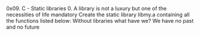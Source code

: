 0x09. C - Static libraries
0. A library is not a luxury but one of the necessities of life
mandatory
Create the static library libmy.a containing all the functions listed below:
 Without libraries what have we? We have no past and no future
